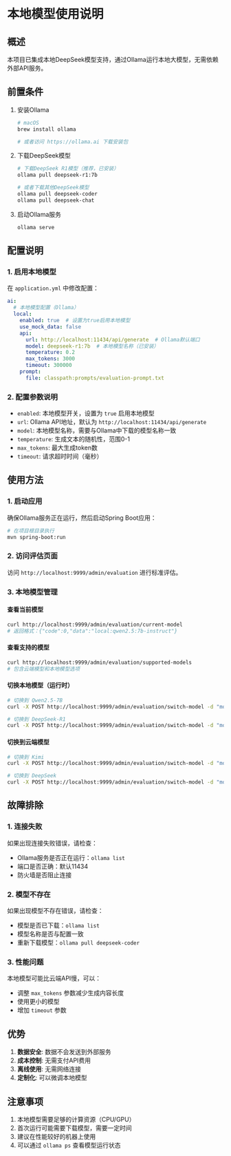 # 本地模型使用说明

## 概述

本项目已集成本地DeepSeek模型支持，通过Ollama运行本地大模型，无需依赖外部API服务。

## 前置条件

1. 安装Ollama
   ```bash
   # macOS
   brew install ollama
   
   # 或者访问 https://ollama.ai 下载安装包
   ```

2. 下载DeepSeek模型
   ```bash
   # 下载DeepSeek R1模型（推荐，已安装）
   ollama pull deepseek-r1:7b
   
   # 或者下载其他DeepSeek模型
   ollama pull deepseek-coder
   ollama pull deepseek-chat
   ```

3. 启动Ollama服务
   ```bash
   ollama serve
   ```

## 配置说明

### 1. 启用本地模型

在 `application.yml` 中修改配置：

```yaml
ai:
  # 本地模型配置（Ollama）
  local:
    enabled: true  # 设置为true启用本地模型
    use_mock_data: false
    api:
      url: http://localhost:11434/api/generate  # Ollama默认端口
      model: deepseek-r1:7b  # 本地模型名称（已安装）
      temperature: 0.2
      max_tokens: 3000
      timeout: 300000
    prompt:
      file: classpath:prompts/evaluation-prompt.txt
```

### 2. 配置参数说明

- `enabled`: 本地模型开关，设置为 `true` 启用本地模型
- `url`: Ollama API地址，默认为 `http://localhost:11434/api/generate`
- `model`: 本地模型名称，需要与Ollama中下载的模型名称一致
- `temperature`: 生成文本的随机性，范围0-1
- `max_tokens`: 最大生成token数
- `timeout`: 请求超时时间（毫秒）

## 使用方法

### 1. 启动应用

确保Ollama服务正在运行，然后启动Spring Boot应用：

```bash
# 在项目根目录执行
mvn spring-boot:run
```

### 2. 访问评估页面

访问 `http://localhost:9999/admin/evaluation` 进行标准评估。

### 3. 本地模型管理

#### 查看当前模型
```bash
curl http://localhost:9999/admin/evaluation/current-model
# 返回格式：{"code":0,"data":"local:qwen2.5:7b-instruct"}
```

#### 查看支持的模型
```bash
curl http://localhost:9999/admin/evaluation/supported-models
# 包含云端模型和本地模型选项
```

#### 切换本地模型（运行时）
```bash
# 切换到 Qwen2.5-7B
curl -X POST http://localhost:9999/admin/evaluation/switch-model -d "modelName=local:qwen2.5:7b-instruct"

# 切换到 DeepSeek-R1
curl -X POST http://localhost:9999/admin/evaluation/switch-model -d "modelName=local:deepseek-r1:7b"
```

#### 切换到云端模型
```bash
# 切换到 Kimi
curl -X POST http://localhost:9999/admin/evaluation/switch-model -d "modelName=kimi"

# 切换到 DeepSeek
curl -X POST http://localhost:9999/admin/evaluation/switch-model -d "modelName=deepseek"
```

## 故障排除

### 1. 连接失败

如果出现连接失败错误，请检查：

- Ollama服务是否正在运行：`ollama list`
- 端口是否正确：默认11434
- 防火墙是否阻止连接

### 2. 模型不存在

如果出现模型不存在错误，请检查：

- 模型是否已下载：`ollama list`
- 模型名称是否与配置一致
- 重新下载模型：`ollama pull deepseek-coder`

### 3. 性能问题

本地模型可能比云端API慢，可以：

- 调整 `max_tokens` 参数减少生成内容长度
- 使用更小的模型
- 增加 `timeout` 参数

## 优势

1. **数据安全**: 数据不会发送到外部服务
2. **成本控制**: 无需支付API费用
3. **离线使用**: 无需网络连接
4. **定制化**: 可以微调本地模型

## 注意事项

1. 本地模型需要足够的计算资源（CPU/GPU）
2. 首次运行可能需要下载模型，需要一定时间
3. 建议在性能较好的机器上使用
4. 可以通过 `ollama ps` 查看模型运行状态
